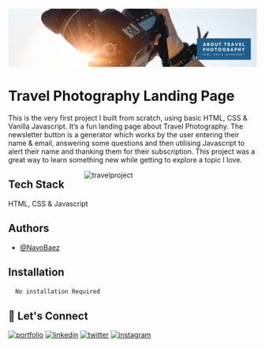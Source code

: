 [![MasterHead](https://raw.githubusercontent.com/NayoBaez/SheCodes-Basic-Landing-Page/main/GITHUB%20README%20BANNER%20-%20TRAVEL%20PHOTOGRAPHY.png)](https://nayobaez.com)
# Travel Photography Landing Page 

This is the very first project I built from scratch, using basic HTML, CSS & Vanilla Javascript. It’s a fun landing page about Travel Photography. The newsletter button is a generator which works by the user entering their name & email, answering some questions and then utilising Javascript to alert their name and thanking them for their subscription. This project was a great way to learn something new while getting to explore a topic I love.

<img align="right" alt="travelproject" width="350" src="http://nayobaez.com/images/TravelProject.png"></img>


## Tech Stack

HTML, CSS & Javascript 




## Authors

- [@NayoBaez](https://www.github.com/nayobaez)


## Installation


```bash
  No installation Required
```
    
## 🔗 Let's Connect
[![portfolio](https://img.shields.io/badge/my_portfolio-000?style=for-the-badge&logo=ko-fi&logoColor=white)](https://nayobaez.com/)
[![linkedin](https://img.shields.io/badge/linkedin-0A66C2?style=for-the-badge&logo=linkedin&logoColor=white)](https://www.linkedin.com/nayobaezfeliz)
[![twitter](https://img.shields.io/badge/twitter-1DA1F2?style=for-the-badge&logo=twitter&logoColor=white)](https://twitter.com/nayobaez)
[![instagram](https://img.shields.io/badge/instagram-DE3C7C?style=for-the-badge&logo=instagram&logoColor=white)](https://instagram.com/nayobaez)


